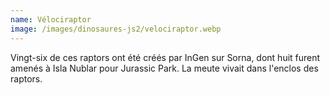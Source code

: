 ```yaml
---
name: Vélociraptor
image: /images/dinosaures-js2/velociraptor.webp
---
```

Vingt-six de ces raptors ont été créés par InGen sur Sorna, dont huit furent amenés à Isla Nublar pour Jurassic Park. La meute vivait dans l'enclos des raptors.